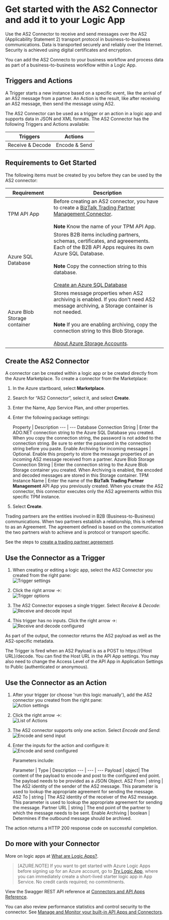 <properties 
   pageTitle="Using the AS2 Connector in Logic Apps | Microsoft Azure App Service" 
   description="How to create and configure the AS2 connector or API app and use it in a logic app in Azure App Service" 
   services="app-service\logic" 
   documentationCenter=".net,nodejs,java" 
   authors="rajeshramabathiran" 
   manager="dwrede" 
   editor=""/>

<tags
   ms.service="app-service-logic"
   ms.devlang="multiple"
   ms.topic="article"
   ms.tgt_pltfrm="na"
   ms.workload="integration" 
   ms.date="12/17/2015"
   ms.author="rajram"/>

# Get started with the AS2 Connector and add it to your Logic App
Use the AS2 Connector to receive and send messages over the AS2 (Applicability Statement 2) transport protocol in business-to-business communications. Data is transported securely and reliably over the Internet. Security is achieved using digital certificates and encryption.

You can add the AS2 Connecto to your business workflow and process data as part of a business-to-business workflow within a Logic App. 

## Triggers and Actions
A Trigger starts a new instance based on a specific event, like the arrival of an AS2 message from a partner. An Action is the result, like after receiving an AS2 message, then send the message using AS2.

The AS2 Connector can be used as a trigger or an action in a logic app and supports data in JSON and XML formats. The AS2 Connector has the following Triggers and Actions available: 

Triggers | Actions
--- | ---
Receive & Decode | Encode & Send

## Requirements to Get Started
The following items must be created by you before they can be used by the AS2 connector:

Requirement | Description
--- | ---
TPM API App | Before creating an AS2 connector, you have to create a [BizTalk Trading Partner Management Connector][1]. <br/><br/>**Note** Know the name of your TPM API App. 
Azure SQL Database | Stores B2B items including partners, schemas, certificates, and agreeements. Each of the B2B API Apps requires its own Azure SQL Database. <br/><br/>**Note** Copy the connection string to this database.<br/><br/>[Create an Azure SQL Database](../sql-database-get-started.md)
Azure Blob Storage container | Stores message properties when AS2 archiving is enabled. If you don't need AS2 message archiving, a Storage container is not needed. <br/><br/>**Note** If you are enabling archiving, copy the connection string to this Blob Storage.<br/><br/>[About Azure Storage Accounts](../storage-create-storage-account.md).

## Create the AS2 Connector

A connector can be created within a logic app or be created directly from the Azure Marketplace. To create a connector from the Marketplace:  

1. In the Azure startboard, select **Marketplace**.
2. Search for “AS2 Connector”, select it, and select **Create**.
3. Enter the Name, App Service Plan, and other properties.
4. Enter the following package settings:

	Property | Description
--- | --- 
Database Connection String | Enter the ADO.NET connection string to the Azure SQL Database you created. When you copy the connection string, the password is not added to the connection string. Be sure to enter the password in the connection string before you paste.
Enable Archiving for incoming messages | Optional. Enable this property to store the message properties of an incoming AS2 message received from a partner. 
Azure Blob Storage Connection String  | Enter the connection string to the Azure Blob Storage container you created. When Archiving is enabled, the encoded and decoded messages are stored in this Storage container.
TPM Instance Name | Enter the name of the **BizTalk Trading Partner Management** API App you previously created. When you create the AS2 connector, this connector executes only the AS2 agreements within this specific TPM instance.

5. Select **Create**. 

Trading partners are the entities involved in B2B (Business-to-Business) communications. When two partners establish a relationship, this is referred to as an Agreement. The agreement defined is based on the communication the two partners wish to achieve and is protocol or transport specific.

See the steps to [create a trading partner agreement][2].

## Use the Connector as a Trigger

1. When creating or editing a logic app, select the AS2 Connector you created from the right pane:  
	![Trigger settings][3]

2. Click the right arrow →:  
	![Trigger options][4]

3. The AS2 Connector exposes a single trigger. Select *Receive & Decode*:  
	![Receive and decode input][5]

4. This trigger has no inputs. Click the right arrow →:  
	![Receive and decode configured][6]

As part of the output, the connector returns the AS2 payload as well as the AS2-specific metadata.

The Trigger is fired when an AS2 Payload is as a POST to https://{Host URL}/decode.  You can find the Host URL in the API App settings.  You may also need to change the Access Level of the API App in Application Settings to Public (authenticated or anonymous).

## Use the Connector as an Action
1. After your trigger (or choose 'run this logic manually'), add the AS2 connector you created from the right pane:  
	![Action settings][7]

2. Click the right arrow →:  
	![List of Actions][8]

3. The AS2 connector supports only one action. Select *Encode and Send*:  
	![Encode and send input][9]

4. Enter the inputs for the action and configure it:  
	![Encode and send configured][10]

	Parameters include: 

	Parameter | Type | Description
--- | --- | ---
Payload | object| The content of the payload to encode and post to the configured end point. The payload needs to be provided as a JSON Object.
AS2 From | string | The AS2 identity of the sender of the AS2 message. This parameter is used to lookup the appropriate agreement for sending the message.
AS2 To | string | The AS2 identity of the receiver of the AS2 message. This parameter is used to lookup the appropriate agreement for sending the message.
Partner URL | string | The end point of the partner to which the message needs to be sent.
Enable Archiving | boolean | Determines if the outbound message should be archived.

The action returns a HTTP 200 response code on successful completion.

## Do more with your Connector
More on logic apps at [What are Logic Apps?](app-service-logic-what-are-logic-apps.md).

>[AZURE.NOTE] If you want to get started with Azure Logic Apps before signing up for an Azure account, go to [Try Logic App](https://tryappservice.azure.com/?appservice=logic), where you can immediately create a short-lived starter logic app in App Service. No credit cards required; no commitments.

View the Swagger REST API reference at [Connectors and API Apps Reference](http://go.microsoft.com/fwlink/p/?LinkId=529766).

You can also review performance statistics and control security to the connector. See [Manage and Monitor your built-in API Apps and Connectors](app-service-logic-monitor-your-connectors.md).

<!--References -->
[1]: app-service-logic-connector-tpm.md
[2]: app-service-logic-create-a-trading-partner-agreement.md
[3]: ./media/app-service-logic-connector-as2/TriggerSettings.PNG
[4]: ./media/app-service-logic-connector-as2/TriggerOptions.PNG
[5]: ./media/app-service-logic-connector-as2/ReceiveAndDecodeInput.PNG
[6]: ./media/app-service-logic-connector-as2/ReceiveAndDecodeConfigured.PNG
[7]: ./media/app-service-logic-connector-as2/ActionSettings.PNG
[8]: ./media/app-service-logic-connector-as2/ListOfActions.PNG
[9]: ./media/app-service-logic-connector-as2/EncodeAndSendInput.PNG
[10]: ./media/app-service-logic-connector-as2/EncodeAndSendConfigured.PNG
